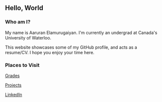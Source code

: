 ## Hello, World

### Who am I?

My name is Aaruran Elamurugaiyan. I'm currently an undergrad at Canada's University of Waterloo.

This website showcases some of my GitHub profile, and acts as a resume/CV.
I hope you enjoy your time here.

### Places to Visit

[Grades](https://aarurane.github.io/grades)

[Projects](https://aarurane.github.io/projects)

[LinkedIn](https://www.linkedin.com/in/aarurane/)


